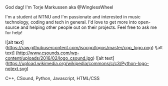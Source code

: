 God dag! I'm Torje Markussen aka @WinglessWheel

I'm a student at NTNU and I'm passionate and interested in music technology, coding and tech in general.
I'd love to get more into open-source and helping other people out on their projects. Feel free to ask me for help!

![alt text] (https://raw.githubusercontent.com/isocpp/logos/master/cpp_logo.png)
![alt text] (http://www.csounds.com/wp-content/uploads/2016/02/logo_csound.jpg)
![alt text] (https://upload.wikimedia.org/wikipedia/commons/c/c3/Python-logo-notext.svg)

C++, CSound, Python, Javascript, HTML/CSS

